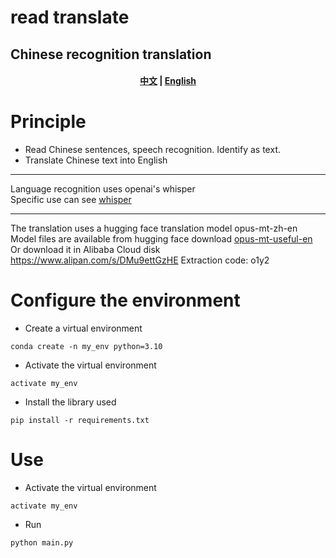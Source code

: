 # read translate
## Chinese recognition translation  

<h4 align="center">
    <p>
        <a href="https://github.com/WThirteen/read_translate/blob/master/README.md">中文</a> |
        <a href="https://github.com/WThirteen/read_translate/blob/master/README_en.md">English</a>      
    <p>
</h4>


# Principle
* Read Chinese sentences, speech recognition. Identify as text.
* Translate Chinese text into English
-------------------------------------
Language recognition uses openai's whisper   
Specific use can see [whisper](https://github.com/openai/whisper)   

-------------------------------------
The translation uses a hugging face translation model opus-mt-zh-en   
Model files are available from hugging face download [opus-mt-useful-en](https://huggingface.co/Helsinki-NLP/opus-mt-zh-en/tree/main)   
Or download it in Alibaba Cloud disk   
https://www.alipan.com/s/DMu9ettGzHE
Extraction code: o1y2


# Configure the environment
* Create a virtual environment
```
conda create -n my_env python=3.10
```
* Activate the virtual environment
```
activate my_env
```
* Install the library used
```
pip install -r requirements.txt
```

# Use
* Activate the virtual environment
```
activate my_env
```
* Run
```
python main.py
```
